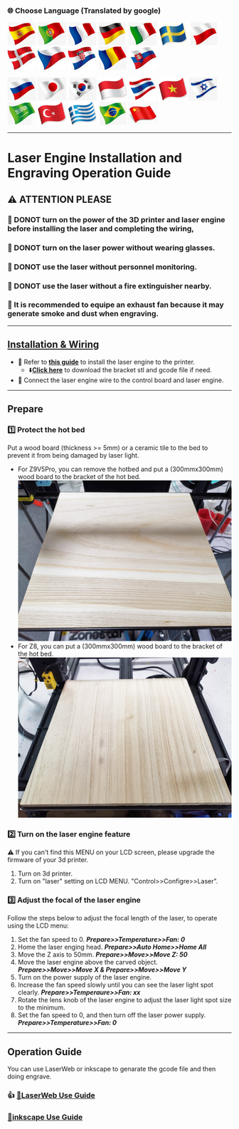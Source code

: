 ### :globe_with_meridians: Choose Language (Translated by google)
[![](../lanpic/ES.png)](https://github-com.translate.goog/ZONESTAR3D/Upgrade-kit-guide?_x_tr_sl=en&_x_tr_tl=es)
[![](../lanpic/PT.png)](https://github-com.translate.goog/ZONESTAR3D/Upgrade-kit-guide?_x_tr_sl=en&_x_tr_tl=pt)
[![](../lanpic/FR.png)](https://github-com.translate.goog/ZONESTAR3D/Upgrade-kit-guide?_x_tr_sl=en&_x_tr_tl=fr)
[![](../lanpic/DE.png)](https://github-com.translate.goog/ZONESTAR3D/Upgrade-kit-guide?_x_tr_sl=en&_x_tr_tl=de)
[![](../lanpic/IT.png)](https://github-com.translate.goog/ZONESTAR3D/Upgrade-kit-guide?_x_tr_sl=en&_x_tr_tl=it)
[![](../lanpic/SW.png)](https://github-com.translate.goog/ZONESTAR3D/Upgrade-kit-guide?_x_tr_sl=en&_x_tr_tl=sv)
[![](../lanpic/PL.png)](https://github-com.translate.goog/ZONESTAR3D/Upgrade-kit-guide?_x_tr_sl=en&_x_tr_tl=pl)
[![](../lanpic/DK.png)](https://github-com.translate.goog/ZONESTAR3D/Upgrade-kit-guide?_x_tr_sl=en&_x_tr_tl=da)
[![](../lanpic/CZ.png)](https://github-com.translate.goog/ZONESTAR3D/Upgrade-kit-guide?_x_tr_sl=en&_x_tr_tl=cs)
[![](../lanpic/HR.png)](https://github-com.translate.goog/ZONESTAR3D/Upgrade-kit-guide?_x_tr_sl=en&_x_tr_tl=hr)
[![](../lanpic/RO.png)](https://github-com.translate.goog/ZONESTAR3D/Upgrade-kit-guide?_x_tr_sl=en&_x_tr_tl=ro)
[![](../lanpic/SK.png)](https://github-com.translate.goog/ZONESTAR3D/Upgrade-kit-guide?_x_tr_sl=en&_x_tr_tl=sk)

[![](../lanpic/RU.png)](https://github-com.translate.goog/ZONESTAR3D/Upgrade-kit-guide?_x_tr_sl=en&_x_tr_tl=ru)
[![](../lanpic/JP.png)](https://github-com.translate.goog/ZONESTAR3D/Upgrade-kit-guide?_x_tr_sl=en&_x_tr_tl=ja)
[![](../lanpic/KR.png)](https://github-com.translate.goog/ZONESTAR3D/Upgrade-kit-guide?_x_tr_sl=en&_x_tr_tl=ko)
[![](../lanpic/ID.png)](https://github-com.translate.goog/ZONESTAR3D/Upgrade-kit-guide?_x_tr_sl=en&_x_tr_tl=id)
[![](../lanpic/TH.png)](https://github-com.translate.goog/ZONESTAR3D/Upgrade-kit-guide?_x_tr_sl=en&_x_tr_tl=th)
[![](../lanpic/VN.png)](https://github-com.translate.goog/ZONESTAR3D/Upgrade-kit-guide?_x_tr_sl=en&_x_tr_tl=vi)
[![](../lanpic/IL.png)](https://github-com.translate.goog/ZONESTAR3D/Upgrade-kit-guide?_x_tr_sl=en&_x_tr_tl=iw)
[![](../lanpic/SA.png)](https://github-com.translate.goog/ZONESTAR3D/Upgrade-kit-guide?_x_tr_sl=en&_x_tr_tl=ar)
[![](../lanpic/TR.png)](https://github-com.translate.goog/ZONESTAR3D/Upgrade-kit-guide?_x_tr_sl=en&_x_tr_tl=tr)
[![](../lanpic/GR.png)](https://github-com.translate.goog/ZONESTAR3D/Upgrade-kit-guide?_x_tr_sl=en&_x_tr_tl=el)
[![](../lanpic/BR.png)](https://github-com.translate.goog/ZONESTAR3D/Upgrade-kit-guide?_x_tr_sl=en&_x_tr_tl=pt)
[![](../lanpic/CN.png)](https://github-com.translate.goog/ZONESTAR3D/Upgrade-kit-guide?_x_tr_sl=en&_x_tr_tl=zh-CN)

-----
# Laser Engine Installation and Engraving Operation Guide
## :warning: ATTENTION PLEASE
### :loudspeaker: DONOT turn on the power of the 3D printer and laser engine before installing the laser and completing the wiring, 
### :loudspeaker: DONOT turn on the laser power without wearing glasses.
### :loudspeaker: DONOT use the laser without personnel monitoring.
### :loudspeaker: DONOT use the laser without a fire extinguisher nearby.
### :loudspeaker: It is recommended to equipe an exhaust fan because it may generate smoke and dust when engraving.

-----
## [Installation & Wiring](./Installation/readme.md)

- :book: Refer to [**this guide**](./Installation/readme.md) to install the laser engine to the printer.
  - :arrow_down:[**Click here**](./Installation/lkbr_V2.zip) to download the bracket stl and gcode file if need.
- :book: Connect the laser engine wire to the control board and laser engine.

-----
## Prepare

### :one: Protect the hot bed
Put a wood board (thickness >= 5mm) or a ceramic tile to the bed to prevent it from being damaged by laser light. 
- For Z9V5Pro, you can remove the hotbed and put a (300mmx300mm) wood board to the bracket of the hot bed.
![](Z9wood.jpg)
- For Z8, you can put a (300mmx300mm) wood board to the bracket of the hot bed.
![](Z8wood.jpg)
### :two: Turn on the laser engine feature
:warning: If you can't find this MENU on your LCD screen, please upgrade the firmware of your 3d printer.
1. Turn on 3d printer.
2. Turn on "laser" setting on LCD MENU. "Control>>Configre>>Laser".
### :three: Adjust the focal of the laser engine
Follow the steps below to adjust the focal length of the laser, to operate using the LCD menu:   
1. Set the fan speed to 0. ***Prepare>>Temperature>>Fan: 0***
2. Home the laser enging head. ***Prepare>>Auto Home>>Home All***
3. Move the Z axis to 50mm. ***Prepare>>Move>>Move Z: 50***
4. Move the laser engine above the carved object. ***Prepare>>Move>>Move X & Prepare>>Move>>Move Y***
5. Turn on the power supply of the laser engine.
6. Increase the fan speed slowly until you can see the laser light spot clearly. ***Prepare>>Temperaure>>Fan: xx***
7. Rotate the lens knob of the laser engine to adjust the laser light spot size to the minimum.
8. Set the fan speed to 0, and then turn off the laser power supply. ***Prepare>>Temperature>>Fan: 0***

-----
## Operation Guide
You can use LaserWeb or inkscape to genarate the gcode file and then doing engrave. 
### :+1: [:book:LaserWeb Use Guide](./LaserWeb/readme.md)
### [:book:inkscape Use Guide](./inkscape/readme.md)

